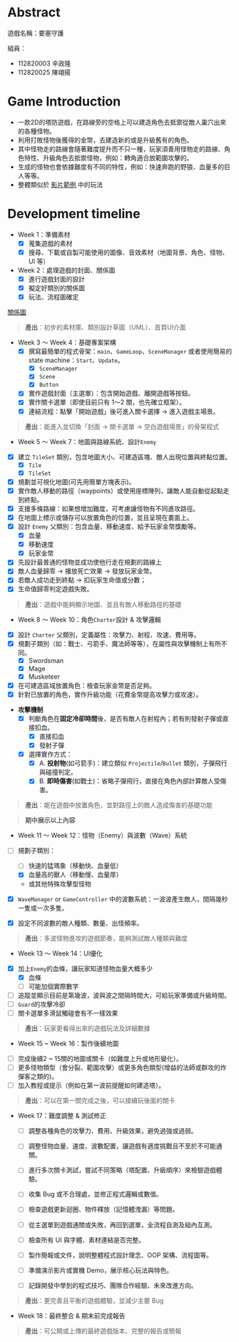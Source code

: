 # Abstract

遊戲名稱：要塞守護

組員：

- 112820003 辛政隆
- 112820025 陳翊揚

# Game Introduction

- 一款2D的塔防遊戲，在路線旁的空格上可以建造角色去抵禦從敵人巢穴出來的各種怪物。
- 利用打敗怪物後獲得的金幣，去建造新的或是升級舊有的角色。
- 其中怪物走的路線會隨著難度提升而不只一種，玩家須善用怪物走的路線、角色特性、升級角色去抵禦怪物，例如：轉角適合放範圍攻擊的。
- 生成的怪物也會依據難度有不同的特性，例如：快速奔跑的野狼、血量多的巨人等等。
- 整體類似於
[影片範例](https://youtu.be/EhZvFySWthI?si=6EFd8ik-wV1OvLYg&t=383)
中的玩法
# Development timeline

- Week 1：準備素材
  - [x] 蒐集遊戲的素材
  - [x] 搜尋、下載或自製可能使用的圖像、音效素材（地圖背景、角色、怪物、UI 等）

- Week 2：處理遊戲的封面、關係圖
  - [x] 進行遊戲封面的設計
  - [x] 擬定好類別的關係圖
  - [x] 玩法、流程圖確定

[關係圖](https://docs.google.com/presentation/d/1LRtJiim9SSzsJNoMbAs_67hvLgeZrJg3lfTV078n47Q/edit?usp=sharing)
> **產出**：初步的素材庫、類別設計草圖（UML）、首頁UI介面



- Week 3 ～ Week 4：基礎專案架構
  - [x] 撰寫最簡單的程式骨架：`main`、`GameLoop`、`SceneManager` 或者使用簡易的 state machine：`Start`、`Update`。
    - [x] `SceneManager`
    - [x] `Scene`
    - [x] `Button`
  - [x] 實作遊戲封面（主選單）：包含開始遊戲、離開遊戲等按鈕。
  - [x] 實作關卡選單（即使目前只有 1～2 關，也先確立框架）。
  - [x] 連結流程：點擊「開始遊戲」後可進入關卡選擇 → 進入遊戲主場景。

>  **產出**：能進入並切換「封面 → 關卡選單 → 空白遊戲場景」的骨架程式

- Week 5 ～ Week 7：地圖與路線系統、設計`Enemy`
- [x] 建立 `TileSet` 類別，包含地圖大小、可建造區塊、敵人出現位置與終點位置。
  - [x] `Tile`
  - [x] `TileSet`
- [x] 規劃並可視化地圖(可先用簡單方塊表示)。
- [x] 實作敵人移動的路徑（waypoints）或使用座標陣列，讓敵人能自動從起點走到終點。
- [x] 支援多條路線：如果想增加難度，可考慮讓怪物有不同進攻路徑。
- [x] 在地圖上標示或儲存可以放置角色的位置，並且呈現在畫面上。
- [x] 設計 `Enemy` 父類別：包含血量、移動速度、給予玩家金幣獎勵等。
  - [x] 血量
  - [x] 移動速度
  - [x] 玩家金幣
- [x] 先設計最普通的怪物並成功使他行走在規劃的路線上
- [x] 敵人血量歸零 → 播放死亡效果 → 發放玩家金幣。
- [x] 若敵人成功走到終點 → 扣玩家生命值或分數；
- [x] 生命值歸零判定遊戲失敗。

> **產出**：遊戲中能夠顯示地圖、並且有敵人移動路徑的基礎

- Week 8 ～ Week 10：角色`Charter`設計 & 攻擊邏輯
- [x] 設計 `Charter` 父類別，定義屬性：攻擊力、射程、攻速、費用等。
- [x] 規劃子類別（如：戰士、弓箭手、魔法師等等），在屬性與攻擊機制上有所不同。
  - [x] Swordsman
  - [x] Mage
  - [x] Musketeer
- [x] 在可建造區域放置角色：檢查玩家金幣是否足夠。
- [x] 針對已放置的角色，實作升級功能（花費金幣提高攻擊力或攻速）。
- **攻擊機制**
  - [x] 判斷角色在**固定冷卻時間**後，是否有敵人在射程內；若有則發射子彈或直接扣血。
    - [x] 直接扣血
    - [x] 發射子彈
  - [x] 選擇實作方式：
    - [x] A. **投射物**(如弓箭手)：建立類似 `Projectile`/`Bullet` 類別，子彈飛行與碰撞判定。
    - [x] B. **即時傷害**(如戰士)：省略子彈飛行，直接在角色內部計算敵人受傷害。
> **產出**：能在遊戲中放置角色，並對路徑上的敵人造成傷害的基礎功能

> **期中展示以上內容**

- Week 11 ～ Week 12：怪物（Enemy）與波數（Wave）系統
- [ ] 規劃子類別：
  - [ ] 快速的猛瑪象（移動快、血量低）
  - [x] 血量高的獸人（移動慢、血量厚）
  - 或其他特殊攻擊型怪物
- [x] `WaveManager` or `GameController` 中的波數系統：一波波產生敵人，間隔幾秒一隻或一次多隻。
- [x] 設定不同波數的敵人種類、數量、出怪頻率。



> **產出**：多波怪物進攻的遊戲節奏，能夠測試敵人種類與難度

- Week 13 ～ Week 14：UI優化
- [x] 加上`Enemy`的血條，讓玩家知道怪物血量大概多少
  - [x] 血條
  - [ ] 可能加個實際數字
- [ ] 追蹤並顯示目前是第幾波，波與波之間隔時間大，可給玩家準備或升級時間。
- [ ] `Guard`的攻擊冷卻
- [ ] 關卡選單多滑鼠觸碰會有不一樣效果
> **產出**：玩家更看得出來的遊戲玩法及詳細數據


- Week 15 ~ Week 16：製作後續地圖
- [ ] 完成後續2 ~ 15關的地圖或關卡（如難度上升或地形變化）。
- [ ] 更多怪物類型（會分裂、範圍攻擊）或更多角色類型(增益的法師或群攻的炸彈客之類的)。
- [ ] 加入教程或提示（例如在第一波前提醒如何建造塔）。

> **產出**：可以在第一關完成之後，可以接續玩後面的關卡




- Week 17：難度調整 & 測試修正
  - [ ] 調整各種角色的攻擊力、費用、升級效果，避免過強或過弱。
  - [ ] 調整怪物血量、速度、波數配置，讓遊戲有適度挑戰且不至於不可能通關。

  - [ ] 進行多次關卡測試，嘗試不同策略（塔配置、升級順序）來檢驗遊戲體驗。
  - [ ] 收集 Bug 或不合理處，並修正程式邏輯或數值。

  - [ ] 檢查遊戲更新迴圈、物件釋放（記憶體洩漏）等問題。
  - [ ] 從主選單到遊戲通關或失敗，再回到選單，全流程自測及組內互測。
  - [ ] 檢查所有 UI 與字體、素材連結是否完整。
  - [ ] 製作簡報或文件，說明整體程式設計理念、OOP 架構、流程圖等。
  - [ ] 準備演示影片或實機 Demo，展示核心玩法與特色。
  - [ ] 記錄開發中學到的程式技巧、團隊合作經驗、未來改進方向。

> **產出**：更完善且平衡的遊戲體驗，並減少主要 Bug

- Week 18：最終整合 & 期末前完成報告

> **產出**：可公開或上傳的最終遊戲版本、完整的報告或簡報

